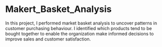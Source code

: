 # Makert_Basket_Analysis
In this project, I performed market basket analysis to uncover patterns in customer purchasing behaviour. I identified which products tend to be bought together to enable the organization make informed decisions to improve sales and customer satisfaction.
